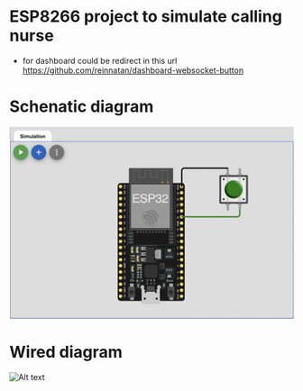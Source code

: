 # ESP8266 project to simulate calling nurse
  - for dashboard could be redirect in this url https://github.com/reinnatan/dashboard-websocket-button
# Schenatic diagram
   ![Alt text](schematic-diagram.png "Schematics")
# Wired diagram
   ![Alt text](Wired-diagram.png "Schematics")

